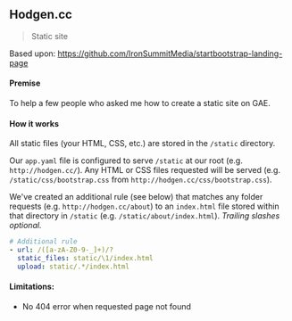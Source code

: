 ## Hodgen.cc

> Static site


Based upon: https://github.com/IronSummitMedia/startbootstrap-landing-page

#### Premise

To help a few people who asked me how to create a static site on GAE.

#### How it works

All static files (your HTML, CSS, etc.) are stored in the `/static` directory.

Our `app.yaml` file is configured to serve `/static` at our root (e.g. `http://hodgen.cc/`). Any HTML or CSS files requested will be served (e.g. `/static/css/bootstrap.css` from `http://hodgen.cc/css/bootstrap.css`).

We've created an additional rule (see below) that matches any folder requests (e.g. `http://hodgen.cc/about`) to an `index.html` file stored within that directory in `/static` (e.g. `/static/about/index.html`). _Trailing slashes optional._

``` yaml
# Additional rule
- url: /([a-zA-Z0-9-_]+)/?
  static_files: static/\1/index.html
  upload: static/.*/index.html
```

#### Limitations:

- No 404 error when requested page not found
